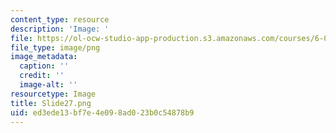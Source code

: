 ```yaml
---
content_type: resource
description: 'Image: '
file: https://ol-ocw-studio-app-production.s3.amazonaws.com/courses/6-004-computation-structures-spring-2017/ed3ede13bf7e4e098ad023b0c54878b9_Slide27.png
file_type: image/png
image_metadata:
  caption: ''
  credit: ''
  image-alt: ''
resourcetype: Image
title: Slide27.png
uid: ed3ede13-bf7e-4e09-8ad0-23b0c54878b9
---
```

